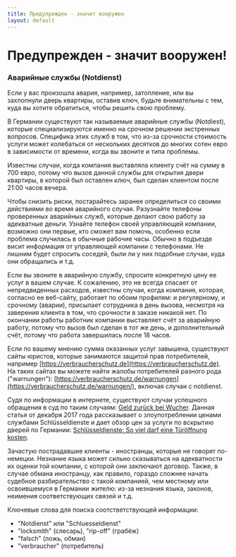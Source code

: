 ```yaml
---
title: Предупрежден - значит вооружен
layout: default
---
```


# Предупрежден - значит вооружен!

### Аварийные службы (Notdienst)

Если у вас произошла авария, например, затопление, или вы захлопнули дверь квартиры, оставив ключ, будьте внимательны с тем, куда вы хотите обратиться, чтобы решить свою проблему.

В Германии существуют так называемые аварийные службы (Notdiest), которые специализируются именно на срочном решении экстренных вопросов. Специфика этих служб в том, что из-за срочности стоимость услуги может колебаться от нескольких десятков до многих сотен евро в зависимости от времени, когда вы звоните и типа проблемы. 

Известны случаи, когда компания выставляла клиенту счёт на сумму в 700 евро, потому что вызов данной службы для открытия двери квартиры, в которой был оставлен ключ, был сделан клиентом после 21:00 часов вечера.

Чтобы снизить риски, постарайтесь заранее определиться со своими действиями во время аварийного случая. Разузнайте телефоны проверенных аварийных служб, которые делают свою работу за адекватные деньги. Узнайте телефон своей управляющей компании, возможно они первые, кто сможет вам помочь, особенно если проблема случилась в обычные рабочие часы. Обычно в подъезде висит информация от управляющей компании с телефонами. Не лишним будет спросить соседей, были ли у них подобные случаи, куда они обращались и т.д.

Если вы звоните в аварийную службу, спросите конкретную цену ее услуг в вашем случае. К сожалению, это не всегда спасает от непредвиденных расходов, известны случаи, когда компания, которая, согласно ее веб-сайту, работает по обоим профилям: и регулярному, и срочному (аварии), присылает сотрудника в день вызова, несмотря на заверения клиента в том, что срочности в заказе никакой нет. По окончании работы работник компании выставляет счёт за аварийную работу, потому что вызов был сделан в тот же день, и дополнительный счёт, потому что работа завершилась после 18 часов. 

Если по вашему мнению сумма оказанных услуг завышена, существуют сайты юристов, которые занимаются защитой прав потребителей, например [https://verbraucherschutz.de](https://verbraucherschutz.de). На таких сайтах вы можете найти жалобы потребителей разного рода ("warnungen"): [https://verbraucherschutz.de/warnungen](https://verbraucherschutz.de/warnungen/), включая случаи с notdienst.

Судя по информации в интернете, существуют случаи успешного обращения в суд по таким случаям: [Geld zurück bei Wucher](http://www.sueddeutsche.de/geld/ausgesperrt-geld-zurueck-bei-wucher-1.566766). Данная статья от декабря 2017 года рассказывает о злоупотреблении ценами службами Schlüsseldienste и дает обзор цен за услуги по вскрытию дверей по Германии: [Schlüsseldienste: So viel darf eine Türöffnung kosten](https://www.verbraucherzentrale.de/wissen/umwelt-haushalt/wohnen/schluesseldienste-so-viel-darf-eine-tueroeffnung-kosten-6687).

Зачастую пострадавшие клиенты - иностранцы, которые не говорят по-немецки. Незнание языка может сильно сказываться на адекватности их оценки той компании, с которой они заключают договор. Также, в случае обмана иностранцу, как правило, гораздо сложнее начать судебное разбирательство с такой компанией, чем местному или освоившемуся в Германии жителю: из-за незнания языка, законов, неимения соответствующих связей и т.д.

Ключевые слова для поиска соотстветствующей информации:

* "Notdienst" или "Schluesseldienst"
* "locksmith" (слесарь), "rip-off" (грабёж)
* "falsch" (ложь, обман)
* "verbraucher" (потребитель)
